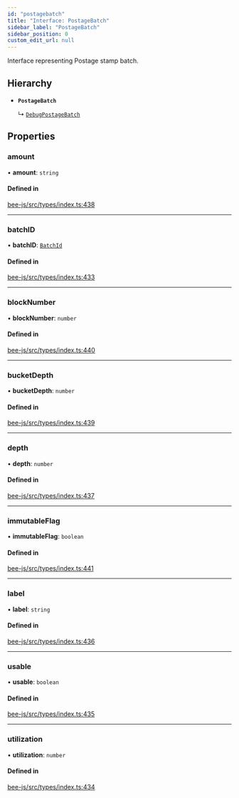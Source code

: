 ```yaml
---
id: "postagebatch"
title: "Interface: PostageBatch"
sidebar_label: "PostageBatch"
sidebar_position: 0
custom_edit_url: null
---
```


Interface representing Postage stamp batch.

## Hierarchy

- **`PostageBatch`**

  ↳ [`DebugPostageBatch`](debugpostagebatch.md)

## Properties

### amount

• **amount**: `string`

#### Defined in

[bee-js/src/types/index.ts:438](https://github.com/ethersphere/bee-js/blob/ae6a776/src/types/index.ts#L438)

___

### batchID

• **batchID**: [`BatchId`](../types/batchid.md)

#### Defined in

[bee-js/src/types/index.ts:433](https://github.com/ethersphere/bee-js/blob/ae6a776/src/types/index.ts#L433)

___

### blockNumber

• **blockNumber**: `number`

#### Defined in

[bee-js/src/types/index.ts:440](https://github.com/ethersphere/bee-js/blob/ae6a776/src/types/index.ts#L440)

___

### bucketDepth

• **bucketDepth**: `number`

#### Defined in

[bee-js/src/types/index.ts:439](https://github.com/ethersphere/bee-js/blob/ae6a776/src/types/index.ts#L439)

___

### depth

• **depth**: `number`

#### Defined in

[bee-js/src/types/index.ts:437](https://github.com/ethersphere/bee-js/blob/ae6a776/src/types/index.ts#L437)

___

### immutableFlag

• **immutableFlag**: `boolean`

#### Defined in

[bee-js/src/types/index.ts:441](https://github.com/ethersphere/bee-js/blob/ae6a776/src/types/index.ts#L441)

___

### label

• **label**: `string`

#### Defined in

[bee-js/src/types/index.ts:436](https://github.com/ethersphere/bee-js/blob/ae6a776/src/types/index.ts#L436)

___

### usable

• **usable**: `boolean`

#### Defined in

[bee-js/src/types/index.ts:435](https://github.com/ethersphere/bee-js/blob/ae6a776/src/types/index.ts#L435)

___

### utilization

• **utilization**: `number`

#### Defined in

[bee-js/src/types/index.ts:434](https://github.com/ethersphere/bee-js/blob/ae6a776/src/types/index.ts#L434)

